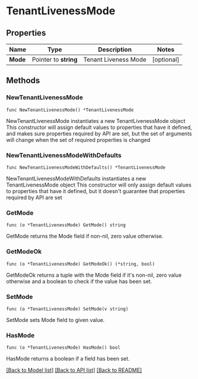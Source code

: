 # TenantLivenessMode

## Properties

Name | Type | Description | Notes
------------ | ------------- | ------------- | -------------
**Mode** | Pointer to **string** | Tenant Liveness Mode | [optional] 

## Methods

### NewTenantLivenessMode

`func NewTenantLivenessMode() *TenantLivenessMode`

NewTenantLivenessMode instantiates a new TenantLivenessMode object
This constructor will assign default values to properties that have it defined,
and makes sure properties required by API are set, but the set of arguments
will change when the set of required properties is changed

### NewTenantLivenessModeWithDefaults

`func NewTenantLivenessModeWithDefaults() *TenantLivenessMode`

NewTenantLivenessModeWithDefaults instantiates a new TenantLivenessMode object
This constructor will only assign default values to properties that have it defined,
but it doesn't guarantee that properties required by API are set

### GetMode

`func (o *TenantLivenessMode) GetMode() string`

GetMode returns the Mode field if non-nil, zero value otherwise.

### GetModeOk

`func (o *TenantLivenessMode) GetModeOk() (*string, bool)`

GetModeOk returns a tuple with the Mode field if it's non-nil, zero value otherwise
and a boolean to check if the value has been set.

### SetMode

`func (o *TenantLivenessMode) SetMode(v string)`

SetMode sets Mode field to given value.

### HasMode

`func (o *TenantLivenessMode) HasMode() bool`

HasMode returns a boolean if a field has been set.


[[Back to Model list]](../README.md#documentation-for-models) [[Back to API list]](../README.md#documentation-for-api-endpoints) [[Back to README]](../README.md)


